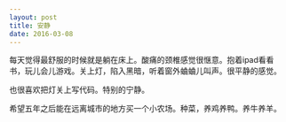 ```yaml
---
layout: post
title: 安静
date: 2016-03-08
---
```


<p>每天觉得最舒服的时候就是躺在床上。酸痛的颈椎感觉很惬意。抱着ipad看看书，玩儿会儿游戏。关上灯，陷入黑暗，听着窗外蛐蛐儿叫声。很平静的感觉。</p>
<p>也很喜欢把灯关上写代码。特别的宁静。</p>
<p>希望五年之后能在远离城市的地方买一个小农场。种菜，养鸡养鸭。养牛养羊。</p>

